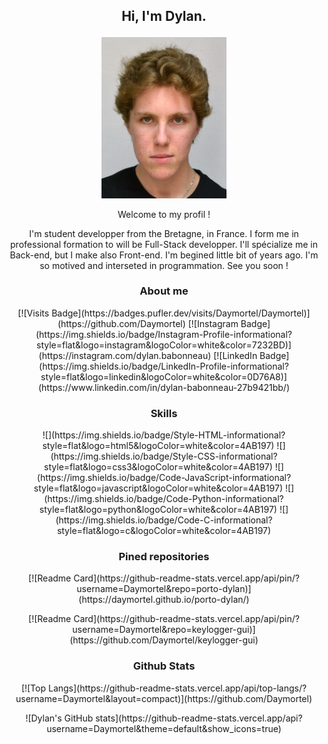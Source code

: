 ## <p align="center">Hi, I'm Dylan.</p>
<p align="center"><img src="./Dylan.jpg" style="width: 200px;"></img></p>

<p align="center">Welcome to my profil !</p>

<p align="center">I'm student developper from the Bretagne, in France. I form me in professional formation to will be Full-Stack developper. I'll spécialize me in Back-end, but I make also Front-end. I'm begined little bit of years ago. I'm so motived and interseted in programmation. See you soon !</p>

### <p align="center">About me</p>

<p align="center">[![Visits Badge](https://badges.pufler.dev/visits/Daymortel/Daymortel)](https://github.com/Daymortel)
[![Instagram Badge](https://img.shields.io/badge/Instagram-Profile-informational?style=flat&logo=instagram&logoColor=white&color=7232BD)](https://instagram.com/dylan.babonneau)
[![LinkedIn Badge](https://img.shields.io/badge/LinkedIn-Profile-informational?style=flat&logo=linkedin&logoColor=white&color=0D76A8)](https://www.linkedin.com/in/dylan-babonneau-27b9421bb/)</p>

### <p align="center">Skills</p>

<p align="center">![](https://img.shields.io/badge/Style-HTML-informational?style=flat&logo=html5&logoColor=white&color=4AB197)
![](https://img.shields.io/badge/Style-CSS-informational?style=flat&logo=css3&logoColor=white&color=4AB197)
![](https://img.shields.io/badge/Code-JavaScript-informational?style=flat&logo=javascript&logoColor=white&color=4AB197)
![](https://img.shields.io/badge/Code-Python-informational?style=flat&logo=python&logoColor=white&color=4AB197)
![](https://img.shields.io/badge/Code-C-informational?style=flat&logo=c&logoColor=white&color=4AB197)</p>

### <p align="center">Pined repositories</p>

<p align="center">[![Readme Card](https://github-readme-stats.vercel.app/api/pin/?username=Daymortel&repo=porto-dylan)](https://daymortel.github.io/porto-dylan/)</p>

<p align="center">[![Readme Card](https://github-readme-stats.vercel.app/api/pin/?username=Daymortel&repo=keylogger-gui)](https://github.com/Daymortel/keylogger-gui)</p>

### <p align="center">Github Stats</p>

<p align="center">[![Top Langs](https://github-readme-stats.vercel.app/api/top-langs/?username=Daymortel&layout=compact)](https://github.com/Daymortel)</p>

<p align="center">![Dylan's GitHub stats](https://github-readme-stats.vercel.app/api?username=Daymortel&theme=default&show_icons=true)</p>
